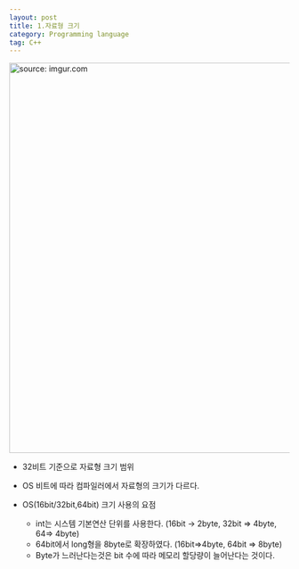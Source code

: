 ```yaml
---
layout: post
title: 1.자료형 크기
category: Programming language
tag: C++
---
```

<a href="https://postimg.cc/7fBDSPgJ"><img src="https://i.postimg.cc/x1QCDc85/41413123.png" width="700px" title="source: imgur.com" /><a>
- 32비트 기준으로 자료형 크기 범위
- OS 비트에 따라 컴파일러에서 자료형의 크기가 다르다.

- OS(16bit/32bit,64bit) 크기 사용의 요점
  - int는 시스템 기본연산 단위를 사용한다. (16bit -> 2byte, 32bit => 4byte, 64=> 4byte)
  - 64bit에서 long형을 8byte로 확장하였다. (16bit=>4byte, 64bit => 8byte)
  - Byte가 느러난다는것은 bit 수에 따라 메모리 할당량이 늘어난다는 것이다.
